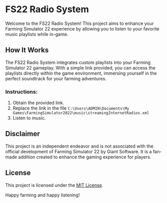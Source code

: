 # FS22 Radio System

Welcome to the FS22 Radio System! This project aims to enhance your Farming Simulator 22 experience by allowing you to listen to your favorite music playlists while in-game.

## How It Works

The FS22 Radio System integrates custom playlists into your Farming Simulator 22 gameplay. With a simple link provided, you can access the playlists directly within the game environment, immersing yourself in the perfect soundtrack for your farming adventures.

### Instructions:

1. Obtain the provided link.
2. Replace the link in the file `C:\Users\ADMIN\Documents\My Games\FarmingSimulator2022\music\streamingInternetRadios.xml`
3. Listen to music.

## Disclaimer

This project is an independent endeavor and is not associated with the official development of Farming Simulator 22 by Giant Software. It is a fan-made addition created to enhance the gaming experience for players.

## License

This project is licensed under the [MIT License](LICENSE.md).

Happy farming and happy listening!

